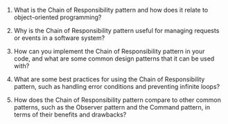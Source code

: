 

1. What is the Chain of Responsibility pattern and how does it relate to object-oriented programming?

2. Why is the Chain of Responsibility pattern useful for managing requests or events in a software system?

3. How can you implement the Chain of Responsibility pattern in your code, and what are some common design patterns that it can be used with?

4. What are some best practices for using the Chain of Responsibility pattern, such as handling error conditions and preventing infinite loops?

5. How does the Chain of Responsibility pattern compare to other common patterns, such as the Observer pattern and the Command pattern, in terms of their benefits and drawbacks?